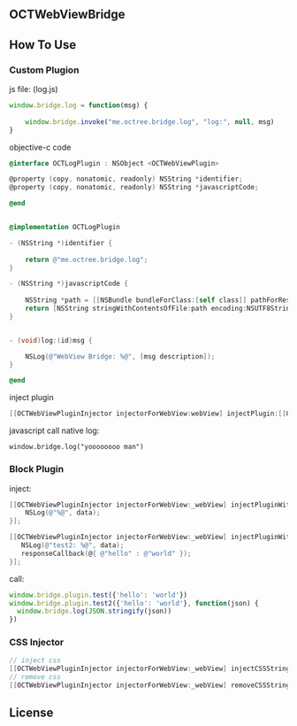## OCTWebViewBridge


## How To Use

### Custom Plugion

js file: (log.js)
```javascript
window.bridge.log = function(msg) {
    
    window.bridge.invoke("me.octree.bridge.log", "log:", null, msg)
}
```

objective-c code

```objectivec
@interface OCTLogPlugin : NSObject <OCTWebViewPlugin>

@property (copy, nonatomic, readonly) NSString *identifier;
@property (copy, nonatomic, readonly) NSString *javascriptCode;

@end


@implementation OCTLogPlugin

- (NSString *)identifier {
    
    return @"me.octree.bridge.log";
}

- (NSString *)javascriptCode {
    
    NSString *path = [[NSBundle bundleForClass:[self class]] pathForResource:@"log" ofType:@"js"];
    return [NSString stringWithContentsOfFile:path encoding:NSUTF8StringEncoding error:NULL];
}


- (void)log:(id)msg {

    NSLog(@"WebView Bridge: %@", [msg description]);
}

@end

```

inject plugin 

```objectivec
[[OCTWebViewPluginInjector injectorForWebView:webView] injectPlugin:[[OCTLogPlugin alloc] init]];
```

javascript call native log:

```
window.bridge.log("yoooooooo man")
```

### Block Plugin

inject:

```objectivec
[[OCTWebViewPluginInjector injectorForWebView:_webView] injectPluginWithFunctionName:@"test" handler:^(NSDictionary *data) { 
    NSLog(@"%@", data);
}];

[[OCTWebViewPluginInjector injectorForWebView:_webView] injectPluginWithFunctionName:@"test2" handlerWithResponseBlock:^(NSDictionary *data, OCTResponseCallback responseCallback) {
   NSLog(@"test2: %@", data);
   responseCallback(@{ @"hello" : @"world" });
}];
```

call:

```javascript
window.bridge.plugin.test({'hello': 'world'})
window.bridge.plugin.test2({'hello': 'world'}, function(json) {
  window.bridge.log(JSON.stringify(json))
})
```



### CSS Injector

```objectivec
// inject css
[[OCTWebViewPluginInjector injectorForWebView:_webView] injectCSSString:@"body {background-color: #eeeeee;}" forIdentifier:@"test"];
// remove css
[[OCTWebViewPluginInjector injectorForWebView:_webView] removeCSSStringForIdentifier:@"test"];
```

## License

